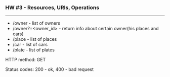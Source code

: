 ### HW #3 - Resources, URIs, Operations
---
*  /owner - list of owners
*  /owner?=<owner_id> - return info about certain owner(his places and cars)
*  /place - list of places
*  /car - list of cars
*  /plate - list of plates

HTTP method: GET
	
Status codes: 200 - ok, 400 - bad request